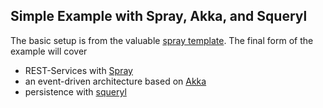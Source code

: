 ## Simple Example with Spray, Akka, and Squeryl

The basic setup is from the valuable [spray template](http://github.com/spray/spray-template).
The final form of the example will cover
- REST-Services with [Spray](http://spray.io)
- an event-driven architecture based on [Akka](http://akka.io)
- persistence with [squeryl](http://squeryl.org)